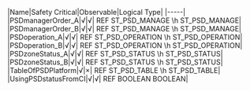 ﻿

|Name|Safety Critical|Observable|Logical Type|
|-----|
|PSDmanagerOrder_A|√|√| REF ST_PSD_MANAGE \h ST_PSD_MANAGE|
|PSDmanagerOrder_B|√|√| REF ST_PSD_MANAGE \h ST_PSD_MANAGE|
|PSDoperation_A|√|√| REF ST_PSD_OPERATION \h ST_PSD_OPERATION|
|PSDoperation_B|√|√| REF ST_PSD_OPERATION \h ST_PSD_OPERATION|
|PSDzoneStatus_A|√|√| REF ST_PSD_STATUS \h ST_PSD_STATUS|
|PSDzoneStatus_B|√|√| REF ST_PSD_STATUS \h ST_PSD_STATUS|
|TableOfPSDPlatform|√|×| REF ST_PSD_TABLE \h ST_PSD_TABLE|
|UsingPSDstatusFromCI|√|√| REF BOOLEAN BOOLEAN|

